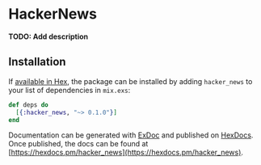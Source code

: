 # HackerNews

**TODO: Add description**

## Installation

If [available in Hex](https://hex.pm/docs/publish), the package can be installed
by adding `hacker_news` to your list of dependencies in `mix.exs`:

```elixir
def deps do
  [{:hacker_news, "~> 0.1.0"}]
end
```

Documentation can be generated with [ExDoc](https://github.com/elixir-lang/ex_doc)
and published on [HexDocs](https://hexdocs.pm). Once published, the docs can
be found at [https://hexdocs.pm/hacker_news](https://hexdocs.pm/hacker_news).

